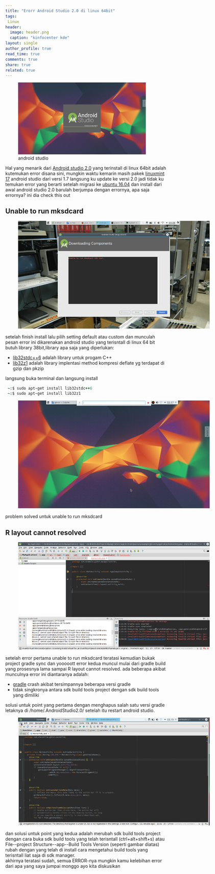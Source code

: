 ```yaml
---
title: "Erorr Android Studio 2.0 di linux 64bit"
tags:
 Linux
header:
  image: header.png
  caption: "kinfocenter kde"
layout: single
author_profile: true
read_time: true
comments: true
share: true
related: true
--- 
```

<figure style="width: 400px" class="align-center">
<img src="/images/android-studio.png">
<figcaption>android studio</figcaption>
</figure> 

Hal yang menarik dari [Android studio 2.0](http://developer.android.com/sdk/index.html) yang terinstall di linux 64bit adalah kutemukan
error disana sini, mungkin waktu kemarin masih pakek [linuxmint 17](https://www.linuxmint.com/) android studio dari versi 1.7 langsung ku update ke versi 2.0 jadi tidak ku temukan error yang berarti setelah migrasi ke [ubuntu 16.04](http://www.ubuntu.com/) dan install dari awal android studio 2.0 barulah berjumpa dengan errornya, apa saja errornya? ini dia check this out

## Unable to run mksdcard

<figure style="width: 600px" class="align-center">
<img src="/images/unable.png">
<figcaption></figcaption>
</figure> 
setelah finish install lalu pilih setting default atau custom dan munculah pesan error ini dikarenakan android studio yang terisntall di linux 64 bit butuh library 38bit,library apa saja yang diperlukan:

  * [lib32stdc++6](https://packages.debian.org/sid/libstdc++6) adalah library untuk progam C++ 
  * [lib32z1](https://packages.debian.org/jessie/lib32z1) adalah library implentasi method kompresi deflate yg terdapat di gzip dan pkzip

langsung buka terminal dan langsung install

```ruby
 ~:$ sudo apt-get install lib32stdc++6
 ~:$ sudo apt-get install lib32z1
```
<figure style="width: 600px" class="align-center">
<img src="/images/no-error.gif">
<figcaption></figcaption>
</figure>
  problem solved untuk unable to run mksdcard

## R layout cannot resolved

<figure style="width: 600px" class="align-center">
<img src="/images/eee.png">
<figcaption></figcaption>
</figure>
setelah error pertama unable to run mksdcard teratasi kemudian bukak project
gradle sync dan yooooott error kedua muncul mulai dari gradle build yang prosesnya lama sampai R layout cannot resolved. ada beberapa akibat munculnya error ini diantaranya adalah:

 * [gradle](http://gradle.org/) crash akibat tersimpannya beberapa versi gradle 
 * tidak singkronya antara sdk build tools project dengan sdk build tools yang dimiliki 
 
solusi untuk point yang pertama dengan menghapus salah satu versi gradle letaknya di /home/.AndroidStudio2.0/ setelah itu restart android studio.


<figure style="width: 600px" class="align-center">
<img src="/images/projectstruct.gif">
<figcaption></figcaption>
</figure>
 dan solusi untuk point yang kedua adalah merubah sdk build tools project dengan cara buka sdk build tools yang telah terisntall (ctrl+alt+shift+s) atau File--project Structure--app--Build Tools Version (seperti gambar diatas)  rubah dengan yang telah di install cara mengetahui build tools yang terisntall liat saja di sdk manager.
 <br>
akhirnya teratasi sudah, semua ERROR-nya mungkin kamu kelebihan error dari apa yang saya jumpai monggo ayo kita diskusikan